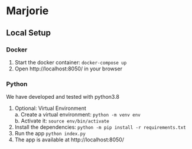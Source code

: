 # Marjorie

## Local Setup
### Docker

1. Start the docker container: `docker-compose up`
2. Open http://localhost:8050/ in your browser

### Python

 We have developed and tested with python3.8
 
1. Optional: Virtual Environment  
  a. Create a virtual environment: `python -m venv env`  
  b. Activate it: `source env/bin/activate`
3. Install the dependencies: `python -m pip install -r requirements.txt`
4. Run the app `python index.py`
5. The app is available at http://localhost:8050/
